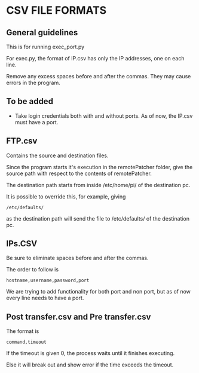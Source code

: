 # CSV FILE FORMATS

## General guidelines

This is for running exec_port.py

For exec.py, the format of IP.csv has only the IP addresses, one on each line.

Remove any excess spaces before and after the commas. They may cause errors in the program.

## To be added

* Take login credentials both with and without ports. As of now, the IP.csv must have a port.

## FTP.csv

Contains the source and destination files. 

Since the program starts it's execution in the remotePatcher folder, give the source path with respect to the contents of remotePatcher.

The destination path starts from inside /etc/home/pi/ of the destination pc. 

It is possible to override this, for example, giving 
```
/etc/defaults/
```
as the destination path will send the file to /etc/defaults/ of the destination pc.

## IPs.CSV

Be sure to eliminate spaces before and after the commas.

The order to follow is 

```
hostname,username,password,port
```

We are trying to add functionality for both port and non port, but as of now every line needs to have a port.

## Post transfer.csv and Pre transfer.csv

The format is 
```
command,timeout
```
If the timeout is given 0, the process waits until it finishes executing.

Else it will break out and show error if the time exceeds the timeout.

